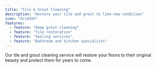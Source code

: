 ```yaml
---
title: "Tile & Grout Cleaning"
description: "Restore your tile and grout to like-new condition"
icon: "Grid3X3"
features:
  - feature: "Deep grout cleaning"
  - feature: "Tile restoration"
  - feature: "Sealing services"
  - feature: "Bathroom and kitchen specialists"
---
```


Our tile and grout cleaning service will restore your floors to their original beauty and protect them for years to come.
